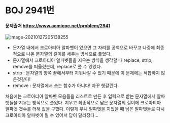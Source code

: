 # BOJ 2941번

#### 문제출처 https://www.acmicpc.net/problem/2941 

![image-20210127205138255](README.assets/image-20210127205138255.png)

- 문자열 내에서 크로아티아 알파벳이 있으면 그 자리를 공백으로 바꾸고 나중에 최종적으로 나온 문자열의 길이를 세주는 방식으로 풀었다.
- 문자열에서 크로아티아 알파벳들을 지우는 방식을 생각할 때 replace, strip, remove를 떠올렸는데, replace로 풀 수 있었다.
- strip : 문자열의 양쪽 끝에서부터 지워나갈 수 있기 때문에 이 문제에는 적합하지 않은것같다!
- remove : 문자열에서 쓰는 함수가 아니다! 자꾸 헷갈린다.



처음에는 크로아티아 알파벳 모음들을 리스트로 만든 후 입력으로 받는 문자열에서 알파벳들을 지우는 방식으로 풀었다. 지우고 최종적으로 남은 문자열의 길이에 크로아티아 알파벳 갯수를 더해 값을 구했다. 이렇게 푸니 알파벳을 지웠을 때 남은 알파벳들로 다시 크로아티아 알파벳이 될 수 있어서 답이 달라졌다...